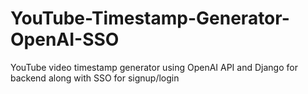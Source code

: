 # YouTube-Timestamp-Generator-OpenAI-SSO
YouTube video timestamp generator using OpenAI API and Django for backend along with SSO for signup/login
